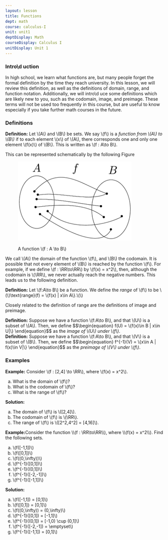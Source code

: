 ```yaml
---
layout: lesson
title: Functions 
dept: math
course: calculus-I
unit: unit1
deptDisplay: Math
courseDisplay: Calculus I
unitDisplay: Unit 1
---
```

### Intro\d uction


In high school, we learn what functions are, but many people forget the formal definition by the time they reach university. In this lesson, we will review this definition, as well as the definitions of domain, range, and function notation. Additionally, we will intro\d uce some definitions which are likely new to you, such as the codomain, image, and preimage. These terms will not be used too frequently in this course, but are useful to know especially if you take further math courses in the future. 

### Definitions


<div class="definition">
<b>Definition:</b>
Let \(A\) and \(B\) be sets. We say \(f\) is a <i>function from \(A\) to \(B\)</i> if to each element \(x\) of \(A\), there corresponds one and only one element \(f(x)\) of \(B\). This is written as \(f : A\to B\). 

</div>

This can be represented schematically by the following Figure 

<figure class="center">
<p><img src="figures/function.pdf" alt="Function" class="center" style="width:360.0px;height:250.0px;"> </p><figcaption class="center">A function \(f : A \to B\)</figcaption>
</figure>

We call \\(A\\) the domain of the function \\(f\\), and \\(B\\) the codomain. It is possible that not every element of \\(B\\) is reached by the function \\(f\\). For example, if we define \\(f : \RR\to\RR\\) by \\(f(x) = x^2\\), then, although the codomain is \\(\RR\\), we never actually reach the negative numbers. This leads us to the following definition.

<div class="definition">
<b>Definition:</b>
Let \(f:A\to B\) be a function. We define the <i>range</i> of \(f\) to be 
\(\)\text{range}(f) = \{f(x) | x\in A\}.\(\)

</div>

Closely related to the definition of range are the definitions of image and preimage. 

<div class="definition">
<b>Definition:</b>
Suppose we have a function \(f:A\to B\), and that \(U\) is a subset of \(A\). Then, we define 
$$\begin{equation}
f(U) = \{f(x)\in B | x\in U|\}
\end{equation}$$
as the <i>image of \(U\) under \(f\)</i>.

</div>

<div class="definition">
<b>Definition:</b> 
Suppose we have a function \(f:A\to B\), and that \(V\) is a subset of \(B\). Then, we define 
$$\begin{equation}
f^{-1}(V) = \{x\in A | f(x)\in V|\}
\end{equation}$$
as the <i>preimage of \(V\) under \(f\)</i>.

</div>

### Examples


<div class="example">
<b>Example:</b>
Consider \(f : [2,4] \to \RR\), where \(f(x) = x^2\). 
<ol type="a">
<li> What is the domain of \(f\)? 
</li>
<li> What is the codomain of \(f\)? 
</li>
<li> What is the range of \(f\)? 
</li></ol>

<b>Solution:</b>
<ol type="a">
<li> The domain of \(f\) is \([2,4]\). 
</li>
<li> The codomain of \(f\) is \(\RR\).
</li>
<li> The range of \(f\) is \([2^2,4^2] = [4,16]\).
</li></ol>

</div>

<div class="example">
<b>Example:</b>Consider the function \\(f : \RR\to\RR\\), where \\(f(x) = x^2\\). Find the following sets.
<ol type="a">
<li> \(f([-1,1])\) 
</li>
<li> \(f([0,1])\) 
</li>
<li> \(f((0,\infty))\)
</li>
<li> \(f^{-1}([0,1])\) 
</li>
<li> \(f^{-1}((0,1])\) 
</li>
<li> \(f^{-1}([-2,-1])\) 
</li>
<li> \(f^{-1}([-1,1])\) 
</li></ol>

<b>Solution:</b>
<ol type="a">
<li> \(f([-1,1]) = [0,1]\)
</li>
<li> \(f([0,1]) = [0,1]\) 
</li>
<li> \(f((0,\infty)) = (0,\infty)\)
</li>
<li> \(f^{-1}([0,1]) = [-1,1]\)
</li>
<li> \(f^{-1}((0,1]) = [-1,0) \cup (0,1]\)
</li>
<li> \(f^{-1}([-2,-1]) = \emptyset\)
</li>
<li> \(f^{-1}([-1,1]) = [0,1]\)
</li></ol>

</div>


